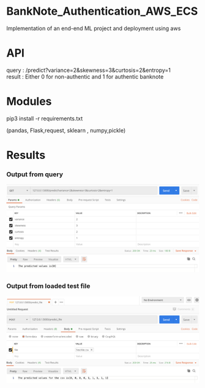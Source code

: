 # BankNote_Authentication_AWS_ECS
Implementation of an end-end ML project and deployment using aws

# API

query : /predict?variance=2&skewness=3&curtosis=2&entropy=1 <br>
result : Either 0 for non-authentic and 1 for authentic banknote

# Modules

pip3 install -r requirements.txt <br>

(pandas, Flask,request, sklearn , numpy,pickle)

# Results

### Output from query

!["User Interface"](images/img1.png)


### Output from loaded test file

!["User Interface"](images/img2.png)

